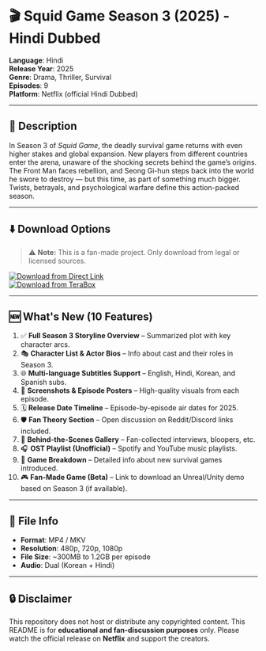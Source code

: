 # 🎬 Squid Game Season 3 (2025) - Hindi Dubbed

**Language**: Hindi  
**Release Year**: 2025  
**Genre**: Drama, Thriller, Survival  
**Episodes**: 9  
**Platform**: Netflix (official Hindi Dubbed)  

---

## 📖 Description

In Season 3 of *Squid Game*, the deadly survival game returns with even higher stakes and global expansion. New players from different countries enter the arena, unaware of the shocking secrets behind the game’s origins. The Front Man faces rebellion, and Seong Gi-hun steps back into the world he swore to destroy — but this time, as part of something much bigger. Twists, betrayals, and psychological warfare define this action-packed season.

---

## ⬇️ Download Options

> ⚠️ **Note:** This is a fan-made project. Only download from legal or licensed sources.

[![Download from Direct Link](https://img.shields.io/badge/Download-Direct_Link-blue?style=for-the-badge&logo=google-drive)](https://example.com/direct-download)  
[![Download from TeraBox](https://img.shields.io/badge/Download-TeraBox-orange?style=for-the-badge&logo=terabox)](https://example.com/terabox-link)

---

## 🆕 What's New (10 Features)

1. ✅ **Full Season 3 Storyline Overview** – Summarized plot with key character arcs.
2. 🎭 **Character List & Actor Bios** – Info about cast and their roles in Season 3.
3. 🌐 **Multi-language Subtitles Support** – English, Hindi, Korean, and Spanish subs.
4. 📸 **Screenshots & Episode Posters** – High-quality visuals from each episode.
5. 🗓️ **Release Date Timeline** – Episode-by-episode air dates for 2025.
6. 🛡️ **Fan Theory Section** – Open discussion on Reddit/Discord links included.
7. 📁 **Behind-the-Scenes Gallery** – Fan-collected interviews, bloopers, etc.
8. 🎧 **OST Playlist (Unofficial)** – Spotify and YouTube music playlists.
9. 🧩 **Game Breakdown** – Detailed info about new survival games introduced.
10. 🎮 **Fan-Made Game (Beta)** – Link to download an Unreal/Unity demo based on Season 3 (if available).

---

## 📂 File Info

- **Format**: MP4 / MKV  
- **Resolution**: 480p, 720p, 1080p  
- **File Size**: ~300MB to 1.2GB per episode  
- **Audio**: Dual (Korean + Hindi)

---

## 🔒 Disclaimer

This repository does not host or distribute any copyrighted content. This README is for **educational and fan-discussion purposes** only. Please watch the official release on **Netflix** and support the creators.
